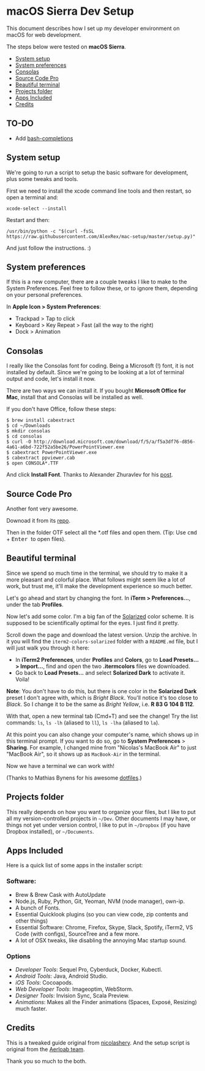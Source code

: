 # macOS Sierra Dev Setup

This document describes how I set up my developer environment on macOS for web development.

The steps below were tested on **macOS Sierra**.

- [System setup](#system-setup)
- [System preferences](#system-preferences)
- [Consolas](#consolas)
- [Source Code Pro](#source-code-pro)
- [Beautiful terminal](#beautiful-terminal)
- [Projects folder](#projects-folder)
- [Apps Included](#apps-included)
- [Credits](#credits)

## TO-DO

- Add [bash-completions](http://blog.alextorres.me/2016/07/13/bash-completions-osx/)

## System setup

We're going to run a script to setup the basic software for development, plus some tweaks and tools.

First we need to install the xcode command line tools and then restart, so open a terminal and:

```shell
xcode-select --install
```

Restart and then:
```shell
/usr/bin/python -c "$(curl -fsSL https://raw.githubusercontent.com/AlexRex/mac-setup/master/setup.py)"
```

And just follow the instructions. :)

## System preferences

If this is a new computer, there are a couple tweaks I like to make to the System Preferences. Feel free to follow these, or to ignore them, depending on your personal preferences.

In **Apple Icon > System Preferences**:

- Trackpad > Tap to click
- Keyboard > Key Repeat > Fast (all the way to the right)
- Dock > Animation

## Consolas

I really like the Consolas font for coding. Being a Microsoft (!) font, it is not installed by default. Since we're going to be looking at a lot of terminal output and code, let's install it now.

There are two ways we can install it. If you bought **Microsoft Office for Mac**, install that and Consolas will be installed as well.

If you don't have Office, follow these steps:

    $ brew install cabextract
    $ cd ~/Downloads
    $ mkdir consolas
    $ cd consolas
    $ curl -O http://download.microsoft.com/download/f/5/a/f5a3df76-d856-4a61-a6bd-722f52a5be26/PowerPointViewer.exe
    $ cabextract PowerPointViewer.exe
    $ cabextract ppviewer.cab
    $ open CONSOLA*.TTF

And click **Install Font**. Thanks to Alexander Zhuravlev for his [post](http://blog.ikato.com/post/15675823000/how-to-install-consolas-font-on-mac-os-x).

## Source Code Pro

Another font very awesome.

Downoad it from its [repo](https://github.com/adobe-fonts/source-code-pro/releases).

Then in the folder OTF select all the *.otf files and open them. (Tip: Use <kbd>cmd</kbd> + <kbd> Enter </kbd> to open files).

## Beautiful terminal

Since we spend so much time in the terminal, we should try to make it a more pleasant and colorful place. What follows might seem like a lot of work, but trust me, it'll make the development experience so much better.

Let's go ahead and start by changing the font. In **iTerm > Preferences...**, under the tab **Profiles**.

Now let's add some color. I'm a big fan of the [Solarized](http://ethanschoonover.com/solarized) color scheme. It is supposed to be scientifically optimal for the eyes. I just find it pretty.

Scroll down the page and download the latest version. Unzip the archive. In it you will find the `iterm2-colors-solarized` folder with a `README.md` file, but I will just walk you through it here:

- In **iTerm2 Preferences**, under **Profiles** and **Colors**, go to **Load Presets... > Import...**, find and open the two **.itermcolors** files we downloaded.
- Go back to **Load Presets...** and select **Solarized Dark** to activate it. Voila!

**Note**: You don't have to do this, but there is one color in the **Solarized Dark** preset I don't agree with, which is *Bright Black*. You'll notice it's too close to *Black*. So I change it to be the same as *Bright Yellow*, i.e. **R 83 G 104 B 112**.

With that, open a new terminal tab (Cmd+T) and see the change! Try the list commands: `ls`, `ls -lh` (aliased to `ll`), `ls -lha` (aliased to `la`).

At this point you can also change your computer's name, which shows up in this terminal prompt. If you want to do so, go to **System Preferences** > **Sharing**. For example, I changed mine from "Nicolas's MacBook Air" to just "MacBook Air", so it shows up as `MacBook-Air` in the terminal.

Now we have a terminal we can work with!

(Thanks to Mathias Bynens for his awesome [dotfiles](https://github.com/mathiasbynens/dotfiles).)

## Projects folder

This really depends on how you want to organize your files, but I like to put all my version-controlled projects in `~/Dev`. Other documents I may have, or things not yet under version control, I like to put in `~/Dropbox` (if you have Dropbox installed), or `~/Documents`.

## Apps Included

Here is a quick list of some apps in the installer script:

### Software:

* Brew & Brew Cask with AutoUpdate
* Node.js, Ruby, Python, Git, Yeoman, NVM (node manager), own-ip.
* A bunch of Fonts.
* Essential Quicklook plugins (so you can view code, zip contents and other things)
* Essential Software: Chrome, Firefox, Skype, Slack, Spotify, iTerm2, VS Code (with configs), SourceTree and a few more.
* A lot of OSX tweaks, like disabling the annoying Mac startup sound.

### Options

* *Developer Tools*: Sequel Pro, Cyberduck, Docker, Kubectl.
* *Android Tools*: Java, Android Studio.
* *iOS Tools*: Cocoapods.
* *Web Developer Tools*: Imageoptim, WebStorm.
* *Designer Tools*: Invision Sync, Scala Preview.
* *Animations*: Makes all the Finder animations (Spaces, Exposé, Resizing) much faster.


## Credits

This is a tweaked guide original from [nicolashery](https://github.com/nicolashery/mac-dev-setup).
And the setup script is original from the [Aerloab team](https://github.com/Aerolab/setup).

Thank you so much to the both.
